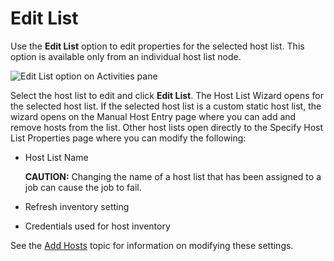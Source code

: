 # Edit List

Use the **Edit List** option to edit properties for the selected host list. This option is available
only from an individual host list node.

![Edit List option on Activities pane](/img/versioned_docs/enterpriseauditor_11.6/enterpriseauditor/admin/hostmanagement/actions/editlist.webp)

Select the host list to edit and click **Edit List**. The Host List Wizard opens for the selected
host list. If the selected host list is a custom static host list, the wizard opens on the Manual
Host Entry page where you can add and remove hosts from the list. Other host lists open directly to
the Specify Host List Properties page where you can modify the following:

- Host List Name

    **CAUTION:** Changing the name of a host list that has been assigned to a job can cause the job
    to fail.

- Refresh inventory setting
- Credentials used for host inventory

See the
[Add Hosts](/versioned_docs/enterpriseauditor_11.6/enterpriseauditor/admin/hostmanagement/actions/add.md)
topic for information on modifying these settings.
